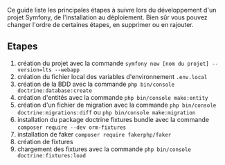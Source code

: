 Ce guide liste les principales étapes à suivre lors du développement d'un projet Symfony, de l'installation au déploiement. Bien sûr vous pouvez changer l'ordre de certaines étapes, en supprimer ou en rajouter.

## Etapes

 1. création du projet avec la commande `symfony new [nom du projet] --version=lts --webapp`
 2. création du fichier local des variables d'environnement `.env.local`
 3. création de la BDD avec la commande `php bin/console doctrine:database:create`
 4. création d'entités avec la commande `php bin/console make:entity`
 5. création d'un fichier de migration avec la commande `php bin/console doctrine:migrations:diff` ou `php bin/console make:migration`
 6. installation du package doctrine fixtures bundle avec la commande `composer require --dev orm-fixtures`
 7. installation de faker `composer require fakerphp/faker`
 8. création de fixtures
 9. chargement des fixtures avec la commande  `php bin/console doctrine:fixtures:load`
